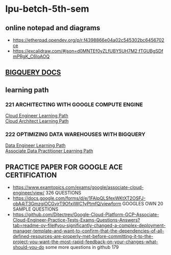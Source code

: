 # lpu-betch-5th-sem
## online notepad and diagrams
- https://etherpad.opendev.org/p/r.f4398866e04a02c545302bc6456702ce
- https://excalidraw.com/#json=d0MNTEf0yZLfUBY5UH7M2,fTGUBgSDfmPRgK_C6loAOQ
## [BIGQUERY DOCS](https://cloud.google.com/bigquery/docs/introduction)
## learning path 
### 221 ARCHITECTING WITH GOOGLE COMPUTE ENGINE  
[Cloud Engineer Learning Path](https://www.cloudskillsboost.google/paths/11)      
[Cloud Architect Learning Path](https://www.cloudskillsboost.google/paths/12)
### 222 OPTIMIZING DATA WAREHOUSES WITH BIGQUERY  
[Data Engineer Learning Path](https://www.cloudskillsboost.google/paths/16)  
[Associate Data Practitioner Learning Path](https://www.cloudskillsboost.google/paths/1336
)  
## PRACTICE PAPER FOR GOOGLE ACE CERTIFICATION
- https://www.examtopics.com/exams/google/associate-cloud-engineer/view/
   326 QUESTIONS
- https://docs.google.com/forms/d/e/1FAIpQLSfexWKtXT2OSFJ-obA4iT3GmzgiOCGvjrT9OfxilWC1yPtmfQ/viewform
   GOOGLES OWN 20 SAMPLE QUESTIONS
- https://github.com/Ditectrev/Google-Cloud-Platform-GCP-Associate-Cloud-Engineer-Practice-Tests-Exams-Questions-Answers?tab=readme-ov-file#you-significantly-changed-a-complex-deployment-manager-template-and-want-to-confirm-that-the-dependencies-of-all-defined-resources-are-properly-met-before-committing-it-to-the-project-you-want-the-most-rapid-feedback-on-your-changes-what-should-you-do
   some more questions in github 179
